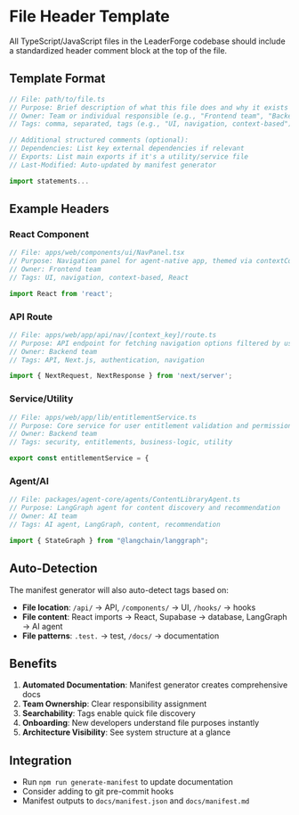 # File Header Template

All TypeScript/JavaScript files in the LeaderForge codebase should include a standardized header comment block at the top of the file.

## Template Format

```typescript
// File: path/to/file.ts
// Purpose: Brief description of what this file does and why it exists
// Owner: Team or individual responsible (e.g., "Frontend team", "Backend team", "AI team")
// Tags: comma, separated, tags (e.g., "UI, navigation, context-based")

// Additional structured comments (optional):
// Dependencies: List key external dependencies if relevant
// Exports: List main exports if it's a utility/service file
// Last-Modified: Auto-updated by manifest generator

import statements...
```

## Example Headers

### React Component
```typescript
// File: apps/web/components/ui/NavPanel.tsx
// Purpose: Navigation panel for agent-native app, themed via contextConfig
// Owner: Frontend team
// Tags: UI, navigation, context-based, React

import React from 'react';
```

### API Route
```typescript
// File: apps/web/app/api/nav/[context_key]/route.ts
// Purpose: API endpoint for fetching navigation options filtered by user entitlements
// Owner: Backend team
// Tags: API, Next.js, authentication, navigation

import { NextRequest, NextResponse } from 'next/server';
```

### Service/Utility
```typescript
// File: apps/web/app/lib/entitlementService.ts
// Purpose: Core service for user entitlement validation and permission checking
// Owner: Backend team
// Tags: security, entitlements, business-logic, utility

export const entitlementService = {
```

### Agent/AI
```typescript
// File: packages/agent-core/agents/ContentLibraryAgent.ts
// Purpose: LangGraph agent for content discovery and recommendation
// Owner: AI team
// Tags: AI agent, LangGraph, content, recommendation

import { StateGraph } from "@langchain/langgraph";
```

## Auto-Detection

The manifest generator will also auto-detect tags based on:

- **File location**: `/api/` → API, `/components/` → UI, `/hooks/` → hooks
- **File content**: React imports → React, Supabase → database, LangGraph → AI agent
- **File patterns**: `.test.` → test, `/docs/` → documentation

## Benefits

1. **Automated Documentation**: Manifest generator creates comprehensive docs
2. **Team Ownership**: Clear responsibility assignment
3. **Searchability**: Tags enable quick file discovery
4. **Onboarding**: New developers understand file purposes instantly
5. **Architecture Visibility**: See system structure at a glance

## Integration

- Run `npm run generate-manifest` to update documentation
- Consider adding to git pre-commit hooks
- Manifest outputs to `docs/manifest.json` and `docs/manifest.md`